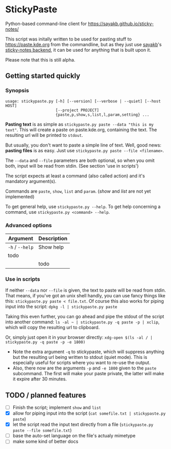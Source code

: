 
# StickyPaste
Python-based command-line client for https://sayakb.github.io/sticky-notes/

This script was initally written to be used for pasting stuff to https://paste.kde.org from the commandline, but as they just use [sayakb](https://github.com/sayakb)'s [sticky-notes backend](https://github.com/sayakb/sticky-notes), it can be used for anything that is built upon it.

Please note that this is still alpha.

## Getting started quickly
### Synopsis
```
usage: stickypaste.py [-h] [--version] [--verbose | --quiet] [--host HOST]
                      [--project PROJECT]
                      {paste,p,show,s,list,l,param,setting} ...
```
**Pasting text** is as simple as `stickypaste.py paste --data "this is my text"`. This will create a paste on paste.kde.org, containing the text. The resulting url will be printed to `stdout`.

But usually, you don't want to paste a simple line of text. Well, good news: **pasting files** is as easy. Just use `stickypaste.py paste --file <filename>`.

The `--data` and `--file` parameters are both optional, so when you omit both, input will be read from stdin. (See section 'use in scripts')

The script expects at least a command (also called action) and it's mandatory argument(s).

Commands are `paste`, `show`, `list` and `param`. (_show_ and _list_ are not yet implemented)

To get general help, use `stickypaste.py --help`.
To get help concerning a command, use `stickypaste.py <command> --help`.



### Advanced options

| Argument        | Description |
|-----------------|-------------|
| `-h` / `--help` | Show help   |
| todo | |
| | todo |


### Use in scripts
If neither `--data` nor `--file` is given, the text to paste will be read from stdin. That means, if you've got an unix shell handly, you can use fancy things like this: `stickypaste.py paste < file.txt`. Of course this also works for piping input into the script: `dpkg -l | stickypaste.py paste`

Taking this even further, you can go ahead and pipe the stdout of the script into another command: `ls -al ~ | stickypaste.py -q paste -p | xclip`, which will copy the resulting url to clipboard.

Or, simply just open it in your browser directly: `xdg-open $(ls -al / | stickypaste.py -q paste -p -e 1800)`

- Note the extra argument `-q` to stickypaste, which will suppress anything but the resulting url being written to stdout (quiet mode). This is especially useful for scripts where you want to re-use the output.
- Also, there now are the arguments `-p` and `-e 1800` given to the `paste` subcommand. The first will make your paste private, the latter will make it expire after 30 minutes.



## TODO / planned features
-[ ] Finish the script; implement `show` and `list`
-[x] allow for piping input into the script (`cat somefile.txt | stickypaste.py paste`)
-[x] let the script read the input text directly from a file (`stickypaste.py paste --file somefile.txt`)
-[ ] base the auto-set language on the file's actualy mimetype
-[ ] make some kind of better docs
